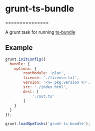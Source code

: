 # grunt-ts-bundle
===============

A grunt task for running [ts-bundle](https://github.com/Platypi/ts-bundle)

## Example

```js
grunt.initConfig({
  bundle: {
    options: {
        rootModule: 'plat',
        license: './license.txt',
        version: '<%= pkg.version %>',
        src: './index.html',
        dest: [
            './out.ts'
        ]
    }
  }
});

grunt.loadNpmTasks('grunt-ts-bundle');
```